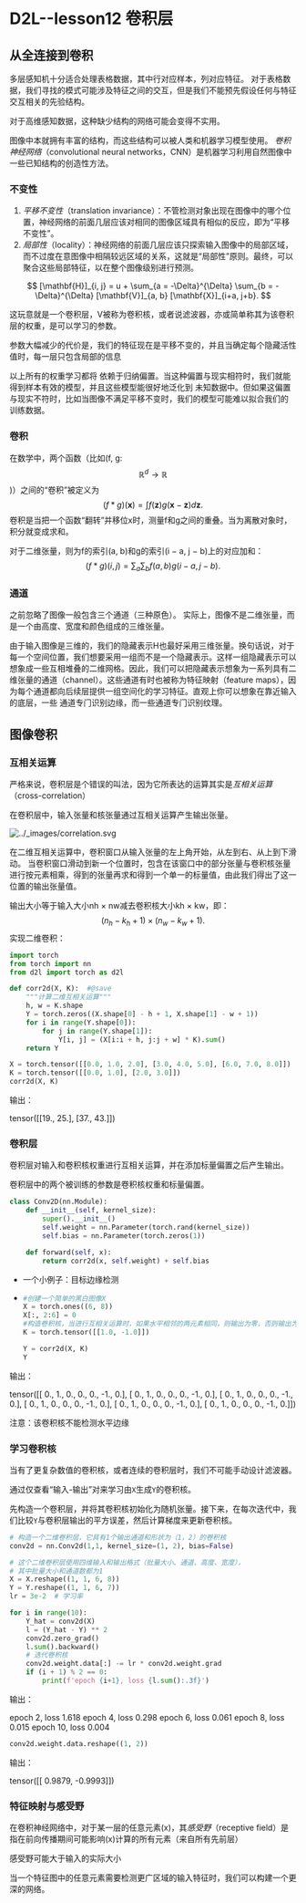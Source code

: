 # D2L--lesson12 卷积层

## 从全连接到卷积

多层感知机十分适合处理表格数据，其中行对应样本，列对应特征。 对于表格数据，我们寻找的模式可能涉及特征之间的交互，但是我们不能预先假设任何与特征交互相关的先验结构。

对于高维感知数据，这种缺少结构的网络可能会变得不实用。

图像中本就拥有丰富的结构，而这些结构可以被人类和机器学习模型使用。 *卷积神经网络*（convolutional neural networks，CNN）是机器学习利用自然图像中一些已知结构的创造性方法。

### 不变性

1. *平移不变性*（translation invariance）：不管检测对象出现在图像中的哪个位置，神经网络的前面几层应该对相同的图像区域具有相似的反应，即为“平移不变性”。
2. *局部性*（locality）：神经网络的前面几层应该只探索输入图像中的局部区域，而不过度在意图像中相隔较远区域的关系，这就是“局部性”原则。最终，可以聚合这些局部特征，以在整个图像级别进行预测。

$$
[\mathbf{H}]_{i, j} = u + \sum_{a = -\Delta}^{\Delta} \sum_{b = -\Delta}^{\Delta} [\mathbf{V}]_{a, b} [\mathbf{X}]_{i+a, j+b}.
$$

这玩意就是一个卷积层，V被称为卷积核，或者说滤波器，亦或简单称其为该卷积层的权重，是可以学习的参数。

参数⼤幅减少的代价是，我们的特征现在是平移不变的，并且当确定每个隐藏活性值时，每⼀层只包含局部的信息

以上所有的权重学习都将 依赖于归纳偏置。当这种偏置与现实相符时，我们就能得到样本有效的模型，并且这些模型能很好地泛化到 未知数据中。但如果这偏置与现实不符时，⽐如当图像不满⾜平移不变时，我们的模型可能难以拟合我们的 训练数据。

### 卷积

在数学中，两个函数（比如\(f, g: 
$$
\mathbb{R}^d \to \mathbb{R}
$$
\)）之间的“卷积”被定义为
$$
(f * g)(\mathbf{x}) = \int f(\mathbf{z}) g(\mathbf{x}-\mathbf{z}) d\mathbf{z}.
$$
卷积是当把⼀个函数“翻转”并移位x时，测量f和g之间的重叠。当为离散对象时，积分就变成求和。

对于⼆维张量，则为f的索引(a, b)和g的索引(i − a, j − b)上的对应加和：
$$
(f * g)(i, j) = \sum_a\sum_b f(a, b) g(i-a, j-b).
$$

### 通道

之前忽略了图像一般包含三个通道（三种原色）。 实际上，图像不是二维张量，而是一个由高度、宽度和颜色组成的三维张量。

由于输⼊图像是三维的，我们的隐藏表示H也最好采⽤三维张量。换句话说，对于每⼀个空间位置，我们想要采⽤⼀组⽽不是⼀个隐藏表⽰。这样⼀组隐藏表⽰可以想象成⼀些互相堆叠的⼆维⽹格。因此，我们可以把隐藏表⽰想象为⼀系列具有⼆维张量的通道（channel）。这些通道有时也被称为特征映射（feature maps），因为每个通道都向后续层提供⼀组空间化的学习特征。直观上你可以想象在靠近输⼊的底层，⼀些 通道专⻔识别边缘，⽽⼀些通道专⻔识别纹理。

## 图像卷积

### 互相关运算

严格来说，卷积层是个错误的叫法，因为它所表达的运算其实是*互相关运算*（cross-correlation）

在卷积层中，输入张量和核张量通过互相关运算产生输出张量。

![../_images/correlation.svg](https://zh-v2.d2l.ai/_images/correlation.svg)

在二维互相关运算中，卷积窗口从输入张量的左上角开始，从左到右、从上到下滑动。 当卷积窗口滑动到新一个位置时，包含在该窗口中的部分张量与卷积核张量进行按元素相乘，得到的张量再求和得到一个单一的标量值，由此我们得出了这一位置的输出张量值。

输出⼤⼩等于输⼊⼤⼩nh × nw减去卷积核⼤⼩kh × kw，即：
$$
(n_h-k_h+1) \times (n_w-k_w+1).
$$
实现二维卷积：

```python
import torch
from torch import nn
from d2l import torch as d2l

def corr2d(X, K):  #@save
    """计算二维互相关运算"""
    h, w = K.shape
    Y = torch.zeros((X.shape[0] - h + 1, X.shape[1] - w + 1))
    for i in range(Y.shape[0]):
        for j in range(Y.shape[1]):
            Y[i, j] = (X[i:i + h, j:j + w] * K).sum()
    return Y
```

```python
X = torch.tensor([[0.0, 1.0, 2.0], [3.0, 4.0, 5.0], [6.0, 7.0, 8.0]])
K = torch.tensor([[0.0, 1.0], [2.0, 3.0]])
corr2d(X, K)
```

输出：

tensor([[19., 25.],
        [37., 43.]])

### 卷积层

卷积层对输入和卷积核权重进行互相关运算，并在添加标量偏置之后产生输出。 

卷积层中的两个被训练的参数是卷积核权重和标量偏置。

```python
class Conv2D(nn.Module):
    def __init__(self, kernel_size):
        super().__init__()
        self.weight = nn.Parameter(torch.rand(kernel_size))
        self.bias = nn.Parameter(torch.zeros(1))

    def forward(self, x):
        return corr2d(x, self.weight) + self.bias
```

* 一个小例子：目标边缘检测

* ```python
  #创建一个简单的黑白图像X
  X = torch.ones((6, 8))
  X[:, 2:6] = 0
  #构造卷积核，当进行互相关运算时，如果水平相邻的两元素相同，则输出为零，否则输出为非零
  K = torch.tensor([[1.0, -1.0]])
  
  Y = corr2d(X, K)
  Y
  ```

输出：

tensor([[ 0.,  1.,  0.,  0.,  0., -1.,  0.],
        [ 0.,  1.,  0.,  0.,  0., -1.,  0.],
        [ 0.,  1.,  0.,  0.,  0., -1.,  0.],
        [ 0.,  1.,  0.,  0.,  0., -1.,  0.],
        [ 0.,  1.,  0.,  0.,  0., -1.,  0.],
        [ 0.,  1.,  0.,  0.,  0., -1.,  0.]])

注意：该卷积核不能检测水平边缘

### 学习卷积核

当有了更复杂数值的卷积核，或者连续的卷积层时，我们不可能手动设计滤波器。

通过仅查看“输入-输出”对来学习由`X`生成`Y`的卷积核。

先构造一个卷积层，并将其卷积核初始化为随机张量。接下来，在每次迭代中，我们比较`Y`与卷积层输出的平方误差，然后计算梯度来更新卷积核。

```python
# 构造一个二维卷积层，它具有1个输出通道和形状为（1，2）的卷积核
conv2d = nn.Conv2d(1,1, kernel_size=(1, 2), bias=False)

# 这个二维卷积层使用四维输入和输出格式（批量大小、通道、高度、宽度），
# 其中批量大小和通道数都为1
X = X.reshape((1, 1, 6, 8))
Y = Y.reshape((1, 1, 6, 7))
lr = 3e-2  # 学习率

for i in range(10):
    Y_hat = conv2d(X)
    l = (Y_hat - Y) ** 2
    conv2d.zero_grad()
    l.sum().backward()
    # 迭代卷积核
    conv2d.weight.data[:] -= lr * conv2d.weight.grad
    if (i + 1) % 2 == 0:
        print(f'epoch {i+1}, loss {l.sum():.3f}')
```

输出：

epoch 2, loss 1.618
epoch 4, loss 0.298
epoch 6, loss 0.061
epoch 8, loss 0.015
epoch 10, loss 0.004

```python
conv2d.weight.data.reshape((1, 2))
```

输出：

tensor([[ 0.9879, -0.9993]])

### 特征映射与感受野

在卷积神经网络中，对于某一层的任意元素\(x\)，其*感受野*（receptive field）是指在前向传播期间可能影响\(x\)计算的所有元素（来自所有先前层）

感受野可能大于输入的实际大小

当一个特征图中的任意元素需要检测更广区域的输入特征时，我们可以构建一个更深的网络。